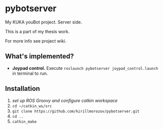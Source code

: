 # pybotserver
My KUKA youBot project. Server side.

This is a part of my thesis work.

For more info see project wiki.

## What's implemented?
- **Joypad control.** Execute `roslaunch pybotserver joypad_control.launch` in terminal to run.

## Installation
 1. *set up ROS Groovy and configure catkin workspace*
 2. `cd ~/catkin_ws/src`
 3. `git clone https://github.com/kirillmorozov/pybotserver.git`
 4. `cd ..`
 5. `catkin_make`
